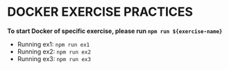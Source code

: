 # DOCKER EXERCISE PRACTICES

**To start Docker of specific exercise, please run `npm run ${exercise-name}`**
- Running ex1: `npm run ex1`
- Running ex2: `npm run ex2`
- Running ex3: `npm run ex3`